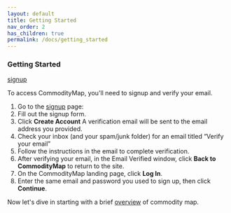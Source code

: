 ```yaml
---
layout: default
title: Getting Started
nav_order: 2
has_children: true
permalink: /docs/getting_started
---
```

### Getting Started

 [signup](https://portal.commoditymap.org/signup) 



To access CommodityMap, you'll need to signup and verify your email.

1. Go to the  [signup](https://portal.commoditymap.org/signup) page:
2. Fill out the signup form. 
3. Click **Create Account**
A verification email will be sent to the email address you provided.
4. Check your inbox (and your spam/junk folder) for an email titled “Verify your email”
5. Follow the instructions in the email to complete verification.
6. After verifying your email, in the Email Verified window, click **Back to CommodityMap** to return to the site.
7. On the CommodityMap landing page, click **Log In**.
8. Enter the same email and password you used to sign up, then click **Continue**.

Now let's dive in starting with a brief [overview](./Overview.md) of commodity map. 
